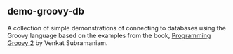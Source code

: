 ## demo-groovy-db   
A collection of simple demonstrations of connecting to databases using the Groovy language based on the examples from the book, [Programming Groovy 2](https://pragprog.com/book/vslg2/programming-groovy-2) by Venkat Subramaniam.